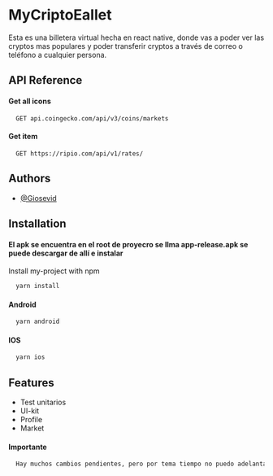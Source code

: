 # MyCriptoEallet

Esta es una billetera virtual hecha en react native, donde vas a poder ver las cryptos mas populares y poder transferir cryptos a través de correo o teléfono a cualquier persona.

## API Reference

#### Get all icons

```http
  GET api.coingecko.com/api/v3/coins/markets
```

#### Get item

```http
  GET https://ripio.com/api/v1/rates/
```

## Authors

- [@Giosevid](https://www.github.com/Giosevid)

## Installation

#### El apk se encuentra en el root de proyecro se llma app-release.apk se puede descargar de allí e instalar

Install my-project with npm

```bash
  yarn install
```

#### Android

```bash
  yarn android
```

#### IOS

```bash
  yarn ios
```

## Features

- Test unitarios
- UI-kit
- Profile
- Market

#### Importante

```bash
  Hay muchos cambios pendientes, pero por tema tiempo no puedo adelantar mas.
```

